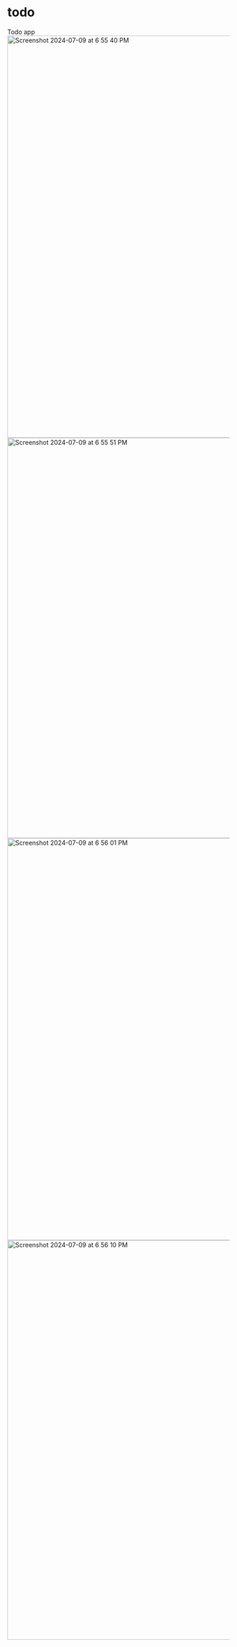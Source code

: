 # todo

Todo app
<img width="911" alt="Screenshot 2024-07-09 at 6 55 40 PM" src="https://github.com/storm265/todo/assets/56002552/ab3a61f4-ce2b-4c50-859c-3a1126cdabe6">
<img width="907" alt="Screenshot 2024-07-09 at 6 55 51 PM" src="https://github.com/storm265/todo/assets/56002552/06b9ca28-e1f5-4db7-90c6-21430104dc6b">
<img width="911" alt="Screenshot 2024-07-09 at 6 56 01 PM" src="https://github.com/storm265/todo/assets/56002552/f1381ecc-ec84-4880-b36a-2a1710fdb0cb">
<img width="905" alt="Screenshot 2024-07-09 at 6 56 10 PM" src="https://github.com/storm265/todo/assets/56002552/d0b77f35-991a-45ef-8dcd-a45e6ec0ae92">
